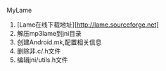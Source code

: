 MyLame
1. [Lame在线下载地址][http://lame.sourceforge.net]
2. 解压mp3lame到jni目录
3. 创建Android.mk,配置相关信息
4. 删除非.c/.h文件
5. 编辑jni/utils.h文件
